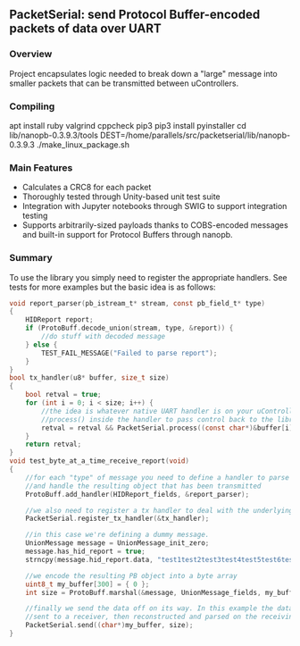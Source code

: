 ## PacketSerial: send Protocol Buffer-encoded packets of data over UART ##

### Overview ###

Project encapsulates logic needed to break down a "large" message into smaller packets that can be transmitted between uControllers.

### Compiling ###
apt install ruby valgrind cppcheck pip3
pip3 install pyinstaller
cd lib/nanopb-0.3.9.3/tools
DEST=/home/parallels/src/packetserial/lib/nanopb-0.3.9.3 ./make_linux_package.sh
### Main Features ###
- Calculates a CRC8 for each packet
- Thoroughly tested through Unity-based unit test suite
- Integration with Jupyter notebooks through SWIG to support integration testing
- Supports arbitrarily-sized payloads thanks to COBS-encoded messages and built-in support for Protocol Buffers through nanopb.


### Summary ###
To use the library you simply need to register the appropriate handlers. See tests for more examples but the basic idea is as follows:
```c
void report_parser(pb_istream_t* stream, const pb_field_t* type)
{
    HIDReport report;
    if (ProtoBuff.decode_union(stream, type, &report)) {
        //do stuff with decoded message
    } else {
        TEST_FAIL_MESSAGE("Failed to parse report");
    }
}
bool tx_handler(u8* buffer, size_t size)
{
    bool retval = true;
    for (int i = 0; i < size; i++) {
        //the idea is whatever native UART handler is on your uController you would call
        //process() inside the handler to pass control back to the library
        retval = retval && PacketSerial.process((const char*)&buffer[i], 1);
    }
    return retval;
}
void test_byte_at_a_time_receive_report(void)
{
    //for each "type" of message you need to define a handler to parse the stream into an object
    //and handle the resulting object that has been transmitted
    ProtoBuff.add_handler(HIDReport_fields, &report_parser);

    //we also need to register a tx handler to deal with the underlying UART transmission
    PacketSerial.register_tx_handler(&tx_handler);

    //in this case we're defining a dummy message.
    UnionMessage message = UnionMessage_init_zero;
    message.has_hid_report = true;
    strncpy(message.hid_report.data, "test1test2test3test4test5test6test7testtest1test2test3test4test5test6test7test", strlen("test1test2test3test4test5test6test7testtest1test2test3test4test5test6test7test") + 1);

    //we encode the resulting PB object into a byte array
    uint8_t my_buffer[300] = { 0 };
    int size = ProtoBuff.marshal(&message, UnionMessage_fields, my_buffer, 300, true);

    //finally we send the data off on its way. In this example the data will be broken into several packets,
    //sent to a receiver, then reconstructed and parsed on the receiving end.
    PacketSerial.send((char*)my_buffer, size);
}
```
